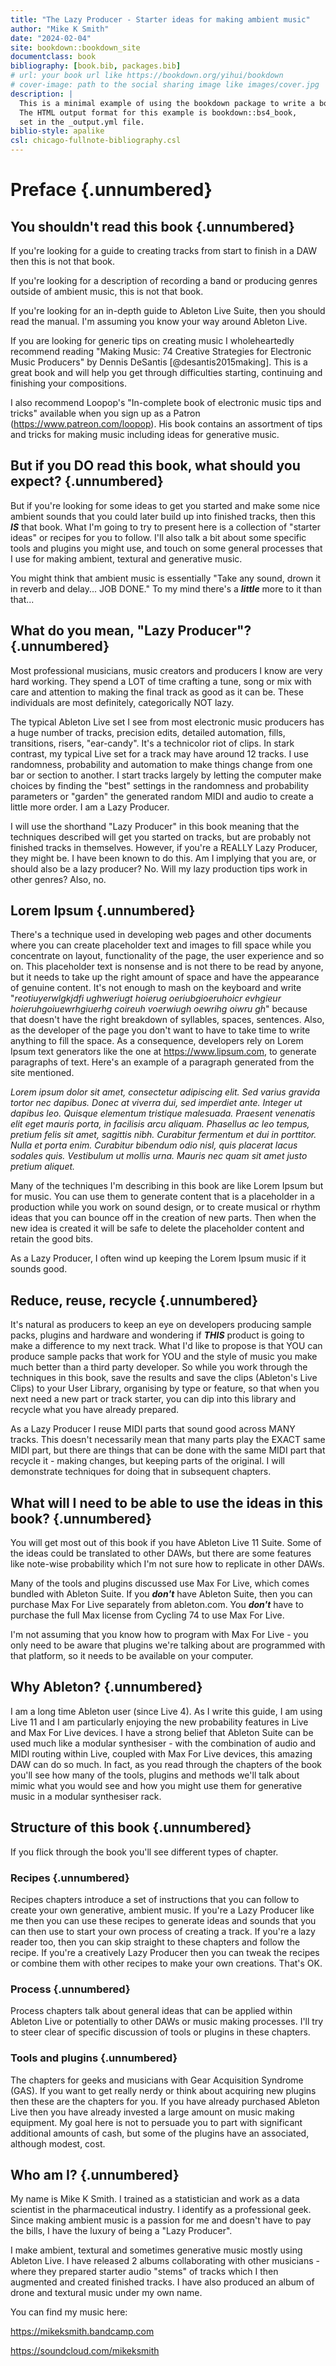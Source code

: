 ```yaml
---
title: "The Lazy Producer - Starter ideas for making ambient music"
author: "Mike K Smith"
date: "2024-02-04"
site: bookdown::bookdown_site
documentclass: book
bibliography: [book.bib, packages.bib]
# url: your book url like https://bookdown.org/yihui/bookdown
# cover-image: path to the social sharing image like images/cover.jpg
description: |
  This is a minimal example of using the bookdown package to write a book.
  The HTML output format for this example is bookdown::bs4_book,
  set in the _output.yml file.
biblio-style: apalike
csl: chicago-fullnote-bibliography.csl
---
```


# Preface {.unnumbered}

## You shouldn't read this book {.unnumbered}

If you're looking for a guide to creating tracks from start to finish in a DAW then this is not that book.

If you're looking for a description of recording a band or producing genres outside of ambient music, this is not that book.

If you're looking for an in-depth guide to Ableton Live Suite, then you should read the manual. I'm assuming you know your way around Ableton Live.

If you are looking for generic tips on creating music I wholeheartedly recommend reading "Making Music: 74 Creative Strategies for Electronic Music Producers" by Dennis DeSantis [@desantis2015making]. This is a great book and will help you get through difficulties starting, continuing and finishing your compositions.

I also recommend Loopop's "In-complete book of electronic music tips and tricks" available when you sign up as a Patron (<https://www.patreon.com/loopop>). His book contains an assortment of tips and tricks for making music including ideas for generative music.

## But if you DO read this book, what should you expect? {.unnumbered}

But if you're looking for some ideas to get you started and make some nice ambient sounds that you could later build up into finished tracks, then this ***IS*** that book. What I'm going to try to present here is a collection of "starter ideas" or recipes for you to follow. I'll also talk a bit about some specific tools and plugins you might use, and touch on some general processes that I use for making ambient, textural and generative music.

You might think that ambient music is essentially "Take any sound, drown it in reverb and delay... JOB DONE." To my mind there's a ***little*** more to it than that...

## What do you mean, "Lazy Producer"? {.unnumbered}

Most professional musicians, music creators and producers I know are very hard working. They spend a LOT of time crafting a tune, song or mix with care and attention to making the final track as good as it can be. These individuals are most definitely, categorically NOT lazy.

The typical Ableton Live set I see from most electronic music producers has a huge number of tracks, precision edits, detailed automation, fills, transitions, risers, "ear-candy". It's a technicolor riot of clips. In stark contrast, my typical Live set for a track may have around 12 tracks. I use randomness, probability and automation to make things change from one bar or section to another. I start tracks largely by letting the computer make choices by finding the "best" settings in the randomness and probability parameters or "garden" the generated random MIDI and audio to create a little more order. I am a Lazy Producer.

I will use the shorthand "Lazy Producer" in this book meaning that the techniques described will get you started on tracks, but are probably not finished tracks in themselves. However, if you're a REALLY Lazy Producer, they might be. I have been known to do this. Am I implying that you are, or should also be a lazy producer? No. Will my lazy production tips work in other genres? Also, no.

## Lorem Ipsum {.unnumbered}

There's a technique used in developing web pages and other documents where you can create placeholder text and images to fill space while you concentrate on layout, functionality of the page, the user experience and so on. This placeholder text is nonsense and is not there to be read by anyone, but it needs to take up the right amount of space and have the appearance of genuine content. It's not enough to mash on the keyboard and write "*reotiuyerwlgkjdfi ughweriugt hoierug oeriubgioeruhoicr evhgieur hoieruhgoiuewrhgiuerhg coireuh voerwiugh oewrihg oiwru gh*" because that doesn't have the right breakdown of syllables, spaces, sentences. Also, as the developer of the page you don't want to have to take time to write anything to fill the space. As a consequence, developers rely on Lorem Ipsum text generators like the one at <https://www.lipsum.com>, to generate paragraphs of text. Here's an example of a paragraph generated from the site mentioned.

*Lorem ipsum dolor sit amet, consectetur adipiscing elit. Sed varius gravida tortor nec dapibus. Donec at viverra dui, sed imperdiet ante. Integer ut dapibus leo. Quisque elementum tristique malesuada. Praesent venenatis elit eget mauris porta, in facilisis arcu aliquam. Phasellus ac leo tempus, pretium felis sit amet, sagittis nibh. Curabitur fermentum et dui in porttitor. Nulla et porta enim. Curabitur bibendum odio nisl, quis placerat lacus sodales quis. Vestibulum ut mollis urna. Mauris nec quam sit amet justo pretium aliquet.*

Many of the techniques I'm describing in this book are like Lorem Ipsum but for music. You can use them to generate content that is a placeholder in a production while you work on sound design, or to create musical or rhythm ideas that you can bounce off in the creation of new parts. Then when the new idea is created it will be safe to delete the placeholder content and retain the good bits.

As a Lazy Producer, I often wind up keeping the Lorem Ipsum music if it sounds good.

## Reduce, reuse, recycle {.unnumbered}

It's natural as producers to keep an eye on developers producing sample packs, plugins and hardware and wondering if ***THIS*** product is going to make a difference to my next track. What I'd like to propose is that YOU can produce sample packs that work for YOU and the style of music you make much better than a third party developer. So while you work through the techniques in this book, save the results and save the clips (Ableton's Live Clips) to your User Library, organising by type or feature, so that when you next need a new part or track starter, you can dip into this library and recycle what you have already prepared.

As a Lazy Producer I reuse MIDI parts that sound good across MANY tracks. This doesn't necessarily mean that many parts play the EXACT same MIDI part, but there are things that can be done with the same MIDI part that recycle it - making changes, but keeping parts of the original. I will demonstrate techniques for doing that in subsequent chapters.

## What will I need to be able to use the ideas in this book? {.unnumbered}

You will get most out of this book if you have Ableton Live 11 Suite. Some of the ideas could be translated to other DAWs, but there are some features like note-wise probability which I'm not sure how to replicate in other DAWs.

Many of the tools and plugins discussed use Max For Live, which comes bundled with Ableton Suite. If you ***don't*** have Ableton Suite, then you can purchase Max For Live separately from ableton.com. You ***don't*** have to purchase the full Max license from Cycling 74 to use Max For Live.

I'm not assuming that you know how to program with Max For Live - you only need to be aware that plugins we're talking about are programmed with that platform, so it needs to be available on your computer.

## Why Ableton? {.unnumbered}

I am a long time Ableton user (since Live 4). As I write this guide, I am using Live 11 and I am particularly enjoying the new probability features in Live and Max For Live devices. I have a strong belief that Ableton Suite can be used much like a modular synthesiser - with the combination of audio and MIDI routing within Live, coupled with Max For Live devices, this amazing DAW can do so much. In fact, as you read through the chapters of the book you'll see how many of the tools, plugins and methods we'll talk about mimic what you would see and how you might use them for generative music in a modular synthesiser rack.

## Structure of this book {.unnumbered}

If you flick through the book you'll see different types of chapter.

### Recipes {.unnumbered}

Recipes chapters introduce a set of instructions that you can follow to create your own generative, ambient music. If you're a Lazy Producer like me then you can use these recipes to generate ideas and sounds that you can then use to start your own process of creating a track. If you're a lazy reader too, then you can skip straight to these chapters and follow the recipe. If you're a creatively Lazy Producer then you can tweak the recipes or combine them with other recipes to make your own creations. That's OK.

### Process {.unnumbered}

Process chapters talk about general ideas that can be applied within Ableton Live or potentially to other DAWs or music making processes. I'll try to steer clear of specific discussion of tools or plugins in these chapters.

### Tools and plugins {.unnumbered}

The chapters for geeks and musicians with Gear Acquisition Syndrome (GAS). If you want to get really nerdy or think about acquiring new plugins then these are the chapters for you. If you have already purchased Ableton Live then you have already invested a large amount on music making equipment. My goal here is not to persuade you to part with significant additional amounts of cash, but some of the plugins have an associated, although modest, cost.

## Who am I? {.unnumbered}

My name is Mike K Smith. I trained as a statistician and work as a data scientist in the pharmaceutical industry. I identify as a professional geek. Since making ambient music is a passion for me and doesn't have to pay the bills, I have the luxury of being a "Lazy Producer".

I make ambient, textural and sometimes generative music mostly using Ableton Live. I have released 2 albums collaborating with other musicians - where they prepared starter audio "stems" of tracks which I then augmented and created finished tracks. I have also produced an album of drone and textural music under my own name.

You can find my music here:

<https://mikeksmith.bandcamp.com>

<https://soundcloud.com/mikeksmith>
